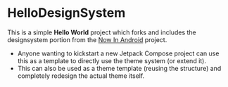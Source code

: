 # HelloDesignSystem
This is a simple **Hello World** project which forks and includes the designsystem portion from the [Now In Android](https://github.com/android/nowinandroid) project. 
- Anyone wanting to kickstart a new Jetpack Compose project can use this as a template to directly use the theme system (or extend it). 
- This can also be used as a theme template (reusing the structure) and completely redesign the actual theme itself.
